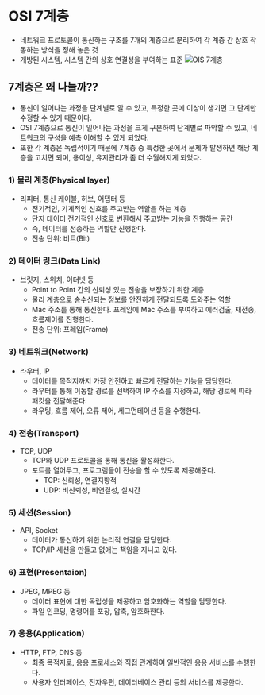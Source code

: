 # OSI 7계층
- 네트워크 프로토콜이 통신하는 구조를 7개의 계층으로 분리하여 각 계층 간 상호 작동하는 방식을 정해 놓은 것
- 개방된 시스템, 시스템 간의 상호 연결성을 부여하는 표준
![OIS 7계층](https://user-images.githubusercontent.com/75515697/142723073-794d01d1-8f30-4164-ae0e-2309b9e492e2.png)

## 7계층은 왜 나눌까??
- 통신이 일어나는 과정을 단계별로 알 수 있고, 특정한 곳에 이상이 생기면 그 단계만 수정할 수 있기 때문이다.
- OSI 7계층으로 통신이 일어나는 과정을 크게 구분하여 단계별로 파악할 수 있고, 네트워크의 구성을 예측 이해할 수 있게 되었다.
- 또한 각 계층은 독립적이기 때문에 7계층 중 특정한 곳에서 문제가 발생하면 해당 계층을 고치면 되며, 용이성, 유지관리가 좀 더 수월해지게 되었다.

### 1) 물리 계층(Physical layer)
- 리피터, 통신 케이블, 허브, 어댑터 등
  - 전기적인, 기계적인 신호를 주고받는 역할을 하는 계층
  - 단지 데이터 전기적인 신호로 변환해서 주고받는 기능을 진행하는 공간
  - 즉, 데이터를 전송하는 역할만 진행한다.
  - 전송 단위: 비트(Bit)
  
### 2) 데이터 링크(Data Link)
- 브릿지, 스위치, 이더넷 등
  - Point to Point 간의 신뢰성 있는 전송을 보장하기 위한 계층
  - 물리 계층으로 송수신되는 정보를 안전하게 전달되도록 도와주는 역할
  - Mac 주소를 통해 통신한다. 프레임에 Mac 주소를 부여하고 에러검출, 재전송, 흐름제어를 진행한다.
  - 전송 단위: 프레임(Frame)
  
### 3) 네트워크(Network)
- 라우터, IP
  - 데이터를 목적지까지 가장 안전하고 빠르게 전달하는 기능을 담당한다.
  - 라우터를 통해 이동할 경로를 선택하여 IP 주소를 지정하고, 해당 경로에 따라 패킷을 전달해준다.
  - 라우팅, 흐름 제어, 오류 제어, 세그먼테이션 등을 수행한다.
  
### 4) 전송(Transport)
- TCP, UDP 
  - TCP와 UDP 프로토콜을 통해 통신을 활성화한다.
  - 포트를 열어두고, 프로그램들이 전송을 할 수 있도록 제공해준다.
    - TCP: 신뢰성, 연결지향적
    - UDP: 비신뢰성, 비연결성, 실시간

### 5) 세션(Session)
- API, Socket
  - 데이터가 통신하기 위한 논리적 연결을 담당한다.
  - TCP/IP 세션을 만들고 없애는 책임을 지니고 있다.
  
### 6) 표현(Presentaion)
- JPEG, MPEG 등
  - 데이터 표현에 대한 독립성을 제공하고 암호화하는 역할을 담당한다.
  - 파일 인코딩, 명령어를 포장, 압축, 암호화한다.
  
### 7) 응용(Application)
- HTTP, FTP, DNS 등
  - 최종 목적지로, 응용 프로세스와 직접 관계하여 일반적인 응용 서비스를 수행한다.
  - 사용자 인터페이스, 전자우편, 데이터베이스 관리 등의 서비스를 제공한다.
